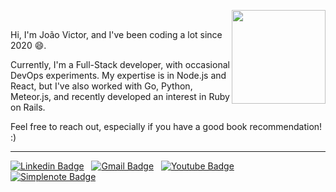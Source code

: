 <img src="https://media.tenor.com/NyiTKzjGE_QAAAAM/back-to.gif" align="right" width=150 /><br>

Hi, I'm João Victor, and I've been coding a lot since 2020 😄.

Currently, I'm a Full-Stack developer, with occasional DevOps experiments. My expertise is in Node.js and React, but I've also worked with Go, Python, Meteor.js, and recently developed an interest in Ruby on Rails.

Feel free to reach out, especially if you have a good book recommendation! :)

<hr>

[![Linkedin Badge](https://img.shields.io/badge/linkedin%20-%230077B5.svg?&style=for-the-badge&logo=linkedin&logoColor=white)](https://www.linkedin.com/in/joaovictornsv/) &nbsp;
[![Gmail Badge](https://img.shields.io/badge/Gmail-FFFFFF.svg?&style=for-the-badge&logo=gmail&logoColor=23DC322F)](mailto:joaovictornsv@gmail.com) &nbsp;
[![Youtube Badge](https://img.shields.io/badge/YOUTUBE-%23DC322F.svg?&style=for-the-badge&logo=youtube&logoColor=white)](https://youtube.com/@jvnsdev) &nbsp;
[![Simplenote Badge](https://img.shields.io/badge/BLOG-%233361CC.svg?&style=for-the-badge&logo=simplenote&logoColor=white)](https://brain-backup-joaovictornsv.svc-us5.zcloud.ws) &nbsp;
